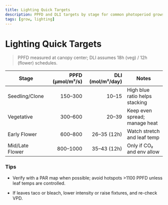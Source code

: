 ```yaml
---
title: Lighting Quick Targets
description: PPFD and DLI targets by stage for common photoperiod grows.
tags: [grow, lighting]
---
```


# Lighting Quick Targets

> PPFD measured at canopy center; DLI assumes 18h (veg) / 12h (flower) schedules.

| Stage            | PPFD (µmol/m²/s) | DLI (mol/m²/day) | Notes                        |
|------------------|------------------:|-----------------:|-------------------------------|
| Seedling/Clone   | 150–300           | 10–15            | High blue ratio helps stacking |
| Vegetative       | 300–600           | 20–39            | Keep even spread; manage heat  |
| Early Flower     | 600–800           | 26–35 (12h)      | Watch stretch and leaf temp    |
| Mid/Late Flower  | 800–1000          | 35–43 (12h)      | Only if CO₂ and env allow      |

### Tips

- Verify with a PAR map when possible; avoid hotspots >1100 PPFD unless leaf temps are controlled.

- If leaves taco or bleach, lower intensity or raise fixtures, and re-check VPD.

